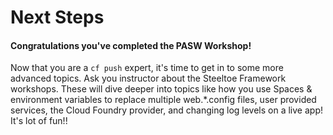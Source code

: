 # Next Steps

#### Congratulations you've completed the PASW Workshop!

Now that you are a `cf push` expert, it's time to get in to some more advanced topics. Ask you instructor about the Steeltoe Framework workshops. These will dive deeper into topics like how you use Spaces & environment variables to replace multiple web.*.config files, user provided services, the Cloud Foundry provider, and changing log levels on a live app! It's lot of fun!!
